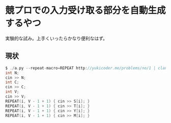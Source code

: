 # 競プロでの入力受け取る部分を自動生成するやつ

実験的な試み。上手くいったらかなり便利なはず。

## 現状

``` c
$ ./a.py --repeat-macro=REPEAT http://yukicoder.me/problems/no/1 | clang-format
int N;
cin >> N;
int C;
cin >> C;
int V;
cin >> V;
REPEAT(i, V - 1 + 1) { cin >> S[i]; }
REPEAT(i, V - 1 + 1) { cin >> T[i]; }
REPEAT(i, V - 1 + 1) { cin >> Y[i]; }
REPEAT(i, V - 1 + 1) { cin >> M[i]; }
```
